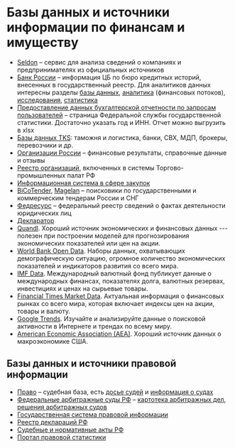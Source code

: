 # Базы данных и источники информации по финансам и имуществу

- [Seldon](https://basis.myseldon.com/ru/) – сервис для анализа сведений о компаниях и предпринимателях из официальных источников
- [Банк России](https://www.cbr.ru/) – информация ЦБ по бюро кредитных историй, внесенных в государственный реестр. Для аналитиков данных интересны разделы [базы данных](https://www.cbr.ru/hd_base/), [аналитика](https://www.cbr.ru/analytics/) (финансовых потоков), [исследования](https://www.cbr.ru/ec_research/), [статистика](hthttp://188.254.71.82/rds_ts_pub/tps://www.cbr.ru/statistics/)
- [Предоставление данных бухгалтерской отчетности по запросам пользователей](https://rosstat.gov.ru/accounting_report) – страница Федеральной службы государственной статистики. Достаточно указать год и ИНН. Отчет можно выгрузить в xlsx
- [Базы данных TKS](https://www.tks.ru/db/): таможня и логистика, банки, СВХ, МДП, брокеры, перевозчики и др.
- [Организации России](http://www.catalogfactory.org/) – финансовые результаты, справочные данные и отзывы
- [Реестр организаций](http://www.reestrtpprf.ru/), включенных в системы Торгово-промышленных палат РФ
- [Информационная система в сфере закупок](https://zakupki.gov.ru/epz/main/public/home.html)
- [BiCoTender](https://www.bicotender.ru/), [Magelan](https://magelan.pro/) – поисковики по государственными и коммерческим тендерам России и СНГ
- [Федресурс](https://fedresurs.ru/) – федеральный реестр сведений о фактах деятельности юридических лиц
- [Декларатор](https://declarator.org/)
- [Quandl](https://www.quandl.com/). Хороший источник экономических и финансовых данных --- полезен при построении моделей для прогнозирования экономических показателей или цен на акции.
- [World Bank Open Data](https://data.worldbank.org/). Наборы данных, охватывающих демографическую ситуацию, огромное количество экономических показателей и индикаторов развития со всего мира.
- [IMF Data](https://www.imf.org/en/Data). Международный валютный фонд публикует данные о международных финансах, показателях долга, валютных резервах, инвестициях и ценах на сырьевые товары.
- [Financial Times Market Data](https://markets.ft.com/data/). Актуальная информация о финансовых рынках со всего мира, которая включает индексы цен на акции, товары и валюту.
- [Google Trends](https://trends.google.com/trends/?q=google&ctab=0&geo=all&date=all&sort=0). Изучайте и анализируйте данные о поисковой активности в Интернете и трендах по всему миру.
- [American Economic Association (AEA)](https://www.aeaweb.org/resources/data/us-macro-regional). Хороший источник данных о макроэкономике США.

## Базы данных и источники правовой информации

- [Право](https://pravo.ru/) – судебная база, есть [досье судей](https://pravo.ru/judges_search/) и [информация о судах](https://pravo.ru/courts_search/)
- [Федеральные арбитражные суды РФ](http://arbitr.ru/) – [картотека арбитражных дел](http://kad.arbitr.ru/), [решения арбитражных судов](http://ras.arbitr.ru/)
- [Государственная система правовой информации](http://pravo.gov.ru/)
- [Реестр деклараций РФ](http://188.254.71.82/rds_ts_pub/)
- [Судебные и нормативные акты РФ](https://sudact.ru/)
- [Портал правовой статистики](http://www.crimestat.ru/opendata)

